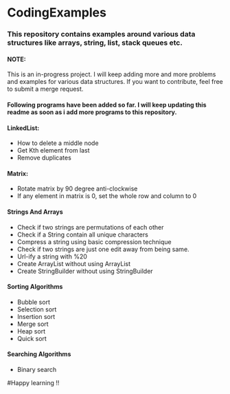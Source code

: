 # CodingExamples

### This repository contains examples around various data structures like arrays, string, list, stack queues etc.

#### NOTE: 
This is an in-progress project. I will keep adding more and more problems and examples for various data structures.
If you want to contribute, feel free to submit a merge request.

#### Following programs have been added so far. I will keep updating this readme as soon as i add more programs to this repository.

#### LinkedList:
* How to delete a middle node
* Get Kth element from last
* Remove duplicates

#### Matrix:
* Rotate matrix by 90 degree anti-clockwise
* If any element in matrix is 0, set the whole row and column to 0

#### Strings And Arrays
* Check if two strings are permutations of each other
* Check if a String contain all unique characters
* Compress a string using basic compression technique
* Check if two strings are just one edit away from being same.
* Url-ify a string with %20
* Create ArrayList without using ArrayList
* Create StringBuilder without using StringBuilder

#### Sorting Algorithms
* Bubble sort
* Selection sort
* Insertion sort
* Merge sort
* Heap sort
* Quick sort

#### Searching Algorithms
* Binary search


#Happy learning !!
